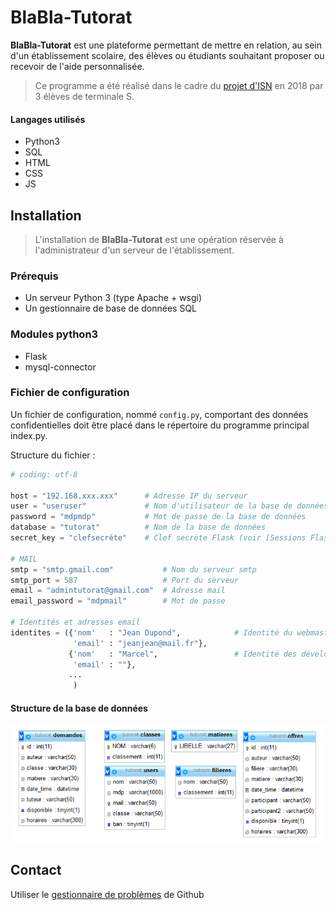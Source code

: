 # BlaBla-Tutorat
**BlaBla-Tutorat** est une plateforme permettant de mettre en relation, au sein d'un établissement scolaire, des élèves ou étudiants souhaitant proposer ou recevoir de l'aide personnalisée.

> Ce programme a été réalisé dans le cadre du [projet d'ISN](http://info.blaisepascal.fr/blabla-tutorat) en 2018 par 3 élèves de terminale S.

#### Langages utilisés
* Python3
* SQL
* HTML
* CSS
* JS


## Installation
> L'installation de **BlaBla-Tutorat** est une opération réservée à l'administrateur d'un serveur de l'établissement.

### Prérequis
* Un serveur Python 3 (type Apache + wsgi)
* Un gestionnaire de base de données SQL

### Modules python3
* Flask
* mysql-connector

### Fichier de configuration
Un fichier de configuration, nommé `config.py`, comportant des données confidentielles doit être placé dans le répertoire du programme principal index.py.

Structure du fichier :
``` python
# coding: utf-8

host = "192.168.xxx.xxx"      # Adresse IP du serveur
user = "useruser"             # Nom d'utilisateur de la base de données
password = "mdpmdp"           # Mot de passe de la base de données
database = "tutorat"          # Nom de la base de données
secret_key = "clefsecrète"    # Clef secrète Flask (voir [Sessions Flask](http://flask.pocoo.org/docs/1.0/quickstart/#sessions))

# MAIL
smtp = "smtp.gmail.com"           # Nom du serveur smtp
smtp_port = 587                   # Port du serveur
email = "admintutorat@gmail.com"  # Adresse mail
email_password = "mdpmail"        # Mot de passe

# Identités et adresses email
identites = ({'nom'   : "Jean Dupond",            # Identité du webmaster
              'email' : "jeanjean@mail.fr"},
             {'nom'   : "Marcel",                 # Identité des développeurs
              'email' : ""},
             ...
              )
```


#### Structure de la base de données
![Structure de la base de données](/images/Struct_Bdd.png)

## Contact
Utiliser le [gestionnaire de problèmes](https://github.com/BlaBlaTutorat/Tutorat/issues) de Github
